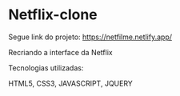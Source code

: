 # Netflix-clone

 Segue link do projeto: https://netfilme.netlify.app/
 

Recriando a interface da Netflix

Tecnologias utilizadas:

HTML5,
CSS3,
JAVASCRIPT,
JQUERY

